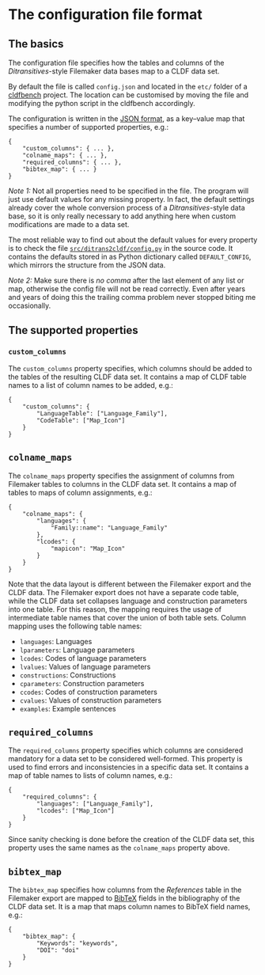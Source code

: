 The configuration file format
=============================

## The basics

The configuration file specifies how the tables and columns of the
*Ditransitives*-style Filemaker data bases map to a CLDF data set.

By default the file is called `config.json` and located in the `etc/` folder of
a [cldfbench][cldfbench] project.  The location can be customised by moving the
file and modifying the python script in the cldfbench accordingly.

[cldfbench]: https://github.com/cldf/cldfbench/

The configuration is written in the [JSON format][json], as a key–value map that
specifies a number of supported properties, e.g.:

    {
        "custom_columns": { ... },
        "colname_maps": { ... },
        "required_columns": { ... },
        "bibtex_map": { ... }
    }

[json]: https://en.wikipedia.org/wiki/JSON

*Note 1:* Not all properties need to be specified in the file.  The program will
just use default values for any missing property.  In fact, the default settings
already cover the whole conversion process of a *Ditransitives*-style data base,
so it is only really necessary to add anything here when custom modifications
are made to a data set.

The most reliable way to find out about the default values for every property is
to check the file [`src/ditrans2cldf/config.py`](../src/ditrans2cldf/config.py)
in the source code.  It contains the defaults stored in as Python dictionary
called `DEFAULT_CONFIG`, which mirrors the structure from the JSON data.

*Note 2:* Make sure there is *no comma* after the last element of any list or
map, otherwise the config file will not be read correctly.  Even after years and
years of doing this the trailing comma problem never stopped biting me
occasionally.

## The supported properties

### `custom_columns`

The `custom_columns` property specifies, which columns should be added to the
tables of the resulting CLDF data set.  It contains a map of CLDF table names
to a list of column names to be added, e.g.:

    {
        "custom_columns": {
            "LanguageTable": ["Language_Family"],
            "CodeTable": ["Map_Icon"]
        }
    }

## `colname_maps`

The `colname_maps` property specifies the assignment of columns from Filemaker
tables to columns in the CLDF data set.  It contains a map of tables to maps of
column assignments, e.g.:

    {
        "colname_maps": {
            "languages": {
                "Family::name": "Language_Family"
            },
            "lcodes": {
                "mapicon": "Map_Icon"
            }
        }
    }

Note that the data layout is different between the Filemaker export and the CLDF
data.  The Filemaker export does not have a separate code table, while the CLDF
data set collapses language and construction parameters into one table.  For
this reason, the mapping requires the usage of intermediate table names that
cover the union of both table sets.  Column mapping uses the following table
names:

 * `languages`: Languages
 * `lparameters`: Language parameters
 * `lcodes`: Codes of language parameters
 * `lvalues`: Values of language parameters
 * `constructions`: Constructions
 * `cparameters`: Construction parameters
 * `ccodes`: Codes of construction parameters
 * `cvalues`: Values of construction parameters
 * `examples`: Example sentences

## `required_columns`

The `required_columns` property specifies which columns are considered mandatory
for a data set to be considered well-formed.  This property is used to find
errors and inconsistencies in a specific data set.  It contains a map of table
names to lists of column names, e.g.:

    {
        "required_columns": {
            "languages": ["Language_Family"],
            "lcodes": ["Map_Icon"]
        }
    }

Since sanity checking is done before the creation of the CLDF data set, this
property uses the same names as the `colname_maps` property above.

## `bibtex_map`

The `bibtex_map` specifies how columns from the *References* table in the
Filemaker export are mapped to [BibTeX][bibtex] fields in the bibliography of
the CLDF data set.  It is a map that maps column names to BibTeX field names,
e.g.:

    {
        "bibtex_map": {
            "Keywords": "keywords",
            "DOI": "doi"
        }
    }

[bibtex]: https://www.bibtex.org/
